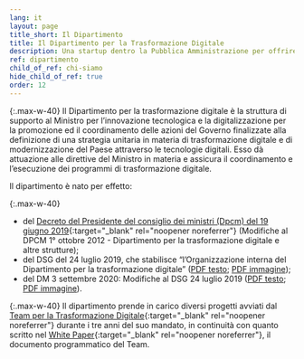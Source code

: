 ```yaml
---
lang: it
layout: page
title_short: Il Dipartimento
title: Il Dipartimento per la Trasformazione Digitale
description: Una startup dentro la Pubblica Amministrazione per offrire a tutti i cittadini dei servizi pubblici digitali efficienti e facili da usare
ref: dipartimento
child_of_ref: chi-siamo
hide_child_of_ref: true
order: 12
---
```


{:.max-w-40}
Il Dipartimento per la trasformazione digitale è la struttura di supporto al Ministro per l’innovazione tecnologica e la digitalizzazione per la promozione ed il coordinamento delle azioni del Governo finalizzate alla definizione di una strategia unitaria in materia di trasformazione digitale e di modernizzazione del Paese attraverso le tecnologie digitali. Esso dà attuazione alle direttive del Ministro in materia e assicura il coordinamento e l’esecuzione dei programmi di trasformazione digitale.

Il dipartimento è nato per effetto:

{:.max-w-40}
* del [Decreto del Presidente del consiglio dei ministri (Dpcm) del 19 giugno 2019](http://presidenza.governo.it/AmministrazioneTrasparente/DisposizioniGenerali/AttiGenerali/DpcmOrganizzazione/DPCM_20190619_mod-Dpcm20121001-txt.pdf){:target="_blank" rel="noopener noreferrer"} (Modifiche al DPCM 1° ottobre 2012 - Dipartimento per la trasformazione digitale e altre strutture);
* del DSG del 24 luglio 2019, che stabilisce “l’Organizzazione interna del Dipartimento per la trasformazione digitale” ([PDF testo](http://presidenza.governo.it/AmministrazioneTrasparente/DisposizioniGenerali/AttiGenerali/DmDsgOrganizzazione/DSG_20190724_DipTrasDigIP-txt.pdf); [PDF immagine](http://presidenza.governo.it/AmministrazioneTrasparente/DisposizioniGenerali/AttiGenerali/DmDsgOrganizzazione/DSG_20190724_DipTrasDigIP.pdf));
* del DM 3 settembre 2020: Modifiche al DSG 24 luglio 2019 ([PDF testo](http://presidenza.governo.it/AmministrazioneTrasparente/Organizzazione/ArticolazioneUffici/Dipartimenti/DTD/DM_%203%20settembre%202020_txt.pdf); [PDF immagine](http://presidenza.governo.it/AmministrazioneTrasparente/Organizzazione/ArticolazioneUffici/Dipartimenti/DTD/DM%203-09-2020.pdf)).

{:.max-w-40}
Il dipartimento prende in carico diversi progetti avviati dal [Team per la Trasformazione Digitale](https://teamdigitale.governo.it/){:target="_blank" rel="noopener noreferrer"} durante i tre anni del suo mandato, in continuità con quanto scritto nel [White Paper](https://teamdigitale.governo.it/it/future.htm){:target="_blank" rel="noopener noreferrer"}, il documento programmatico del Team. 
